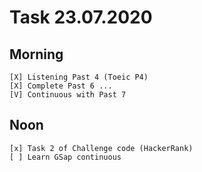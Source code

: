 # Task 23.07.2020

## Morning
 <!-- *   * -->
    [X] Listening Past 4 (Toeic P4)
    [X] Complete Past 6 ... 
    [V] Continuous with Past 7
## Noon
 <!-- *   * -->
    [x] Task 2 of Challenge code (HackerRank) 
    [ ] Learn GSap continuous
    
